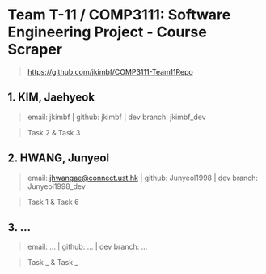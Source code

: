 # Team T-11 / COMP3111: Software Engineering Project - Course Scraper
> https://github.com/jkimbf/COMP3111-Team11Repo

## 1. KIM, Jaehyeok
> email: jkimbf | github: jkimbf | dev branch: jkimbf_dev

> Task 2 & Task 3

## 2. HWANG, Junyeol
> email: jhwangae@connect.ust.hk | github: Junyeol1998 | dev branch: Junyeol1998_dev

> Task 1 & Task 6

## 3. ...
> email: ... | github: ... | dev branch: ...

> Task _ & Task _
